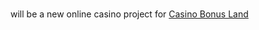<br>will be a new online casino project for <a title="casino bonus" href="https://casino-bonus.land">Casino Bonus Land</a>
